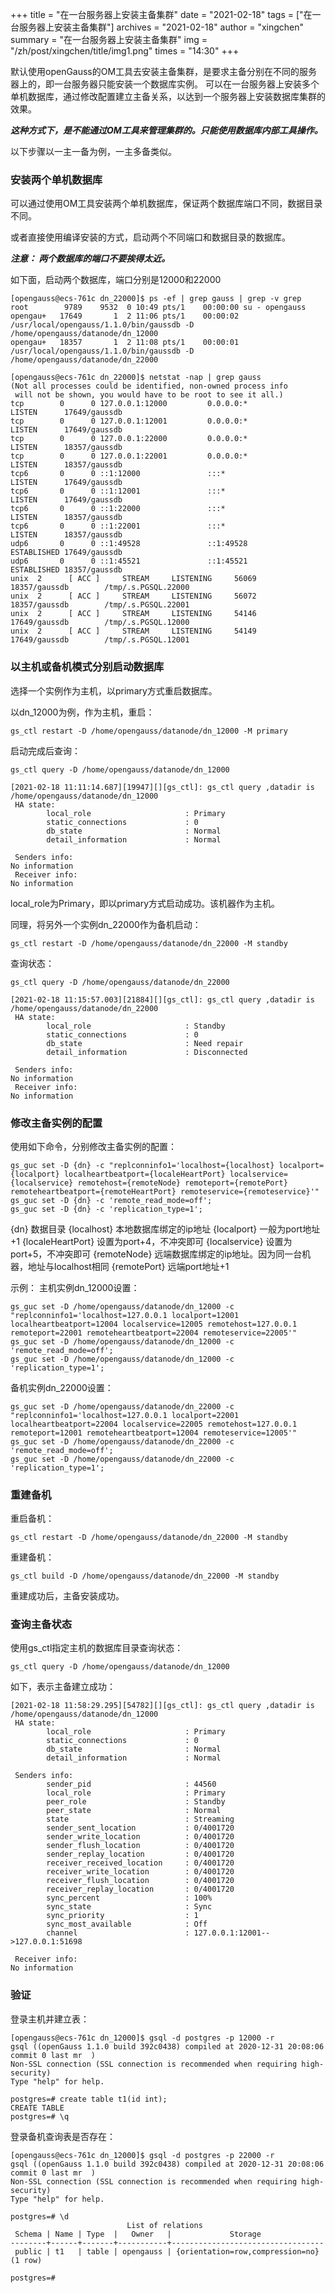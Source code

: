 +++
title = "在一台服务器上安装主备集群"
date = "2021-02-18"
tags = ["在一台服务器上安装主备集群"]
archives = "2021-02-18"
author = "xingchen"
summary = "在一台服务器上安装主备集群"
img = "/zh/post/xingchen/title/img1.png"
times = "14:30"
+++


默认使用openGauss的OM工具去安装主备集群，是要求主备分别在不同的服务器上的，即一台服务器只能安装一个数据库实例。
可以在一台服务器上安装多个单机数据库，通过修改配置建立主备关系，以达到一个服务器上安装数据库集群的效果。

***这种方式下，是不能通过OM工具来管理集群的。只能使用数据库内部工具操作。***

以下步骤以一主一备为例，一主多备类似。

### 安装两个单机数据库

可以通过使用OM工具安装两个单机数据库，保证两个数据库端口不同，数据目录不同。

或者直接使用编译安装的方式，启动两个不同端口和数据目录的数据库。

***注意： 两个数据库的端口不要挨得太近。***

如下面，启动两个数据库，端口分别是12000和22000

```
[opengauss@ecs-761c dn_22000]$ ps -ef | grep gauss | grep -v grep
root        9789    9532  0 10:49 pts/1    00:00:00 su - opengauss
opengau+   17649       1  2 11:06 pts/1    00:00:02 /usr/local/opengauss/1.1.0/bin/gaussdb -D /home/opengauss/datanode/dn_12000
opengau+   18357       1  2 11:08 pts/1    00:00:01 /usr/local/opengauss/1.1.0/bin/gaussdb -D /home/opengauss/datanode/dn_22000
```

```
[opengauss@ecs-761c dn_22000]$ netstat -nap | grep gauss
(Not all processes could be identified, non-owned process info
 will not be shown, you would have to be root to see it all.)
tcp        0      0 127.0.0.1:12000         0.0.0.0:*               LISTEN      17649/gaussdb
tcp        0      0 127.0.0.1:12001         0.0.0.0:*               LISTEN      17649/gaussdb
tcp        0      0 127.0.0.1:22000         0.0.0.0:*               LISTEN      18357/gaussdb
tcp        0      0 127.0.0.1:22001         0.0.0.0:*               LISTEN      18357/gaussdb
tcp6       0      0 ::1:12000               :::*                    LISTEN      17649/gaussdb
tcp6       0      0 ::1:12001               :::*                    LISTEN      17649/gaussdb
tcp6       0      0 ::1:22000               :::*                    LISTEN      18357/gaussdb
tcp6       0      0 ::1:22001               :::*                    LISTEN      18357/gaussdb
udp6       0      0 ::1:49528               ::1:49528               ESTABLISHED 17649/gaussdb
udp6       0      0 ::1:45521               ::1:45521               ESTABLISHED 18357/gaussdb
unix  2      [ ACC ]     STREAM     LISTENING     56069    18357/gaussdb        /tmp/.s.PGSQL.22000
unix  2      [ ACC ]     STREAM     LISTENING     56072    18357/gaussdb        /tmp/.s.PGSQL.22001
unix  2      [ ACC ]     STREAM     LISTENING     54146    17649/gaussdb        /tmp/.s.PGSQL.12000
unix  2      [ ACC ]     STREAM     LISTENING     54149    17649/gaussdb        /tmp/.s.PGSQL.12001

```

### 以主机或备机模式分别启动数据库

选择一个实例作为主机，以primary方式重启数据库。

以dn_12000为例，作为主机，重启：

```
gs_ctl restart -D /home/opengauss/datanode/dn_12000 -M primary
```
启动完成后查询：
```
gs_ctl query -D /home/opengauss/datanode/dn_12000
```
```
[2021-02-18 11:11:14.687][19947][][gs_ctl]: gs_ctl query ,datadir is /home/opengauss/datanode/dn_12000
 HA state:
        local_role                     : Primary
        static_connections             : 0
        db_state                       : Normal
        detail_information             : Normal

 Senders info:
No information
 Receiver info:
No information
```
local_role为Primary，即以primary方式启动成功。该机器作为主机。

同理，将另外一个实例dn_22000作为备机启动：
```
gs_ctl restart -D /home/opengauss/datanode/dn_22000 -M standby
```
查询状态：
```
gs_ctl query -D /home/opengauss/datanode/dn_22000

[2021-02-18 11:15:57.003][21884][][gs_ctl]: gs_ctl query ,datadir is /home/opengauss/datanode/dn_22000
 HA state:
        local_role                     : Standby
        static_connections             : 0
        db_state                       : Need repair
        detail_information             : Disconnected

 Senders info:
No information
 Receiver info:
No information
```

### 修改主备实例的配置

使用如下命令，分别修改主备实例的配置：
```
gs_guc set -D {dn} -c "replconninfo1='localhost={localhost} localport={localport} localheartbeatport={localeHeartPort} localservice={localservice} remotehost={remoteNode} remoteport={remotePort} remoteheartbeatport={remoteHeartPort} remoteservice={remoteservice}'"
gs_guc set -D {dn} -c 'remote_read_mode=off';
gs_guc set -D {dn} -c 'replication_type=1';
```
{dn} 数据目录
{localhost}  本地数据库绑定的ip地址
{localport}  一般为port地址+1
{localeHeartPort}  设置为port+4，不冲突即可
{localservice}  设置为port+5，不冲突即可
{remoteNode}  远端数据库绑定的ip地址。因为同一台机器，地址与localhost相同
{remotePort}  远端port地址+1

示例：
主机实例dn_12000设置：
```
gs_guc set -D /home/opengauss/datanode/dn_12000 -c "replconninfo1='localhost=127.0.0.1 localport=12001 localheartbeatport=12004 localservice=12005 remotehost=127.0.0.1 remoteport=22001 remoteheartbeatport=22004 remoteservice=22005'"
gs_guc set -D /home/opengauss/datanode/dn_12000 -c 'remote_read_mode=off';
gs_guc set -D /home/opengauss/datanode/dn_12000 -c 'replication_type=1';
```
备机实例dn_22000设置：
```
gs_guc set -D /home/opengauss/datanode/dn_22000 -c "replconninfo1='localhost=127.0.0.1 localport=22001 localheartbeatport=22004 localservice=22005 remotehost=127.0.0.1 remoteport=12001 remoteheartbeatport=12004 remoteservice=12005'"
gs_guc set -D /home/opengauss/datanode/dn_22000 -c 'remote_read_mode=off';
gs_guc set -D /home/opengauss/datanode/dn_22000 -c 'replication_type=1';
```

### 重建备机

重启备机：
```
gs_ctl restart -D /home/opengauss/datanode/dn_22000 -M standby
```

重建备机：
```
gs_ctl build -D /home/opengauss/datanode/dn_22000 -M standby
```
重建成功后，主备安装成功。

### 查询主备状态

使用gs_ctl指定主机的数据库目录查询状态：
```
gs_ctl query -D /home/opengauss/datanode/dn_12000
```
如下，表示主备建立成功：
```
[2021-02-18 11:58:29.295][54782][][gs_ctl]: gs_ctl query ,datadir is /home/opengauss/datanode/dn_12000
 HA state:
        local_role                     : Primary
        static_connections             : 0
        db_state                       : Normal
        detail_information             : Normal

 Senders info:
        sender_pid                     : 44560
        local_role                     : Primary
        peer_role                      : Standby
        peer_state                     : Normal
        state                          : Streaming
        sender_sent_location           : 0/4001720
        sender_write_location          : 0/4001720
        sender_flush_location          : 0/4001720
        sender_replay_location         : 0/4001720
        receiver_received_location     : 0/4001720
        receiver_write_location        : 0/4001720
        receiver_flush_location        : 0/4001720
        receiver_replay_location       : 0/4001720
        sync_percent                   : 100%
        sync_state                     : Sync
        sync_priority                  : 1
        sync_most_available            : Off
        channel                        : 127.0.0.1:12001-->127.0.0.1:51698

 Receiver info:
No information
```

### 验证

登录主机并建立表：
```
[opengauss@ecs-761c dn_12000]$ gsql -d postgres -p 12000 -r
gsql ((openGauss 1.1.0 build 392c0438) compiled at 2020-12-31 20:08:06 commit 0 last mr  )
Non-SSL connection (SSL connection is recommended when requiring high-security)
Type "help" for help.

postgres=# create table t1(id int);
CREATE TABLE
postgres=# \q

```

登录备机查询表是否存在：
```
[opengauss@ecs-761c dn_12000]$ gsql -d postgres -p 22000 -r
gsql ((openGauss 1.1.0 build 392c0438) compiled at 2020-12-31 20:08:06 commit 0 last mr  )
Non-SSL connection (SSL connection is recommended when requiring high-security)
Type "help" for help.

postgres=# \d
                          List of relations
 Schema | Name | Type  |   Owner   |             Storage
--------+------+-------+-----------+----------------------------------
 public | t1   | table | opengauss | {orientation=row,compression=no}
(1 row)

postgres=#

```